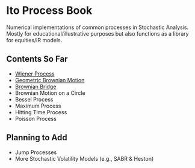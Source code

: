 # Ito Process Book

Numerical implementations of common processes in Stochastic Analysis. Mostly for educational/illustrative purposes but also functions as a library for equities/IR models.

## Contents So Far
- [Wiener Process](https://en.wikipedia.org/wiki/Wiener_process)
- [Geometric Brownian Motion](https://en.wikipedia.org/wiki/Geometric_Brownian_motion)
- [Brownian Bridge](https://en.wikipedia.org/wiki/Brownian_bridge)
- Brownian Motion on a Circle
- Bessel Process
- Maximum Process
- Hitting Time Process
- Poisson Process

## Planning to Add
- Jump Processes
- More Stochastic Volatility Models (e.g., SABR & Heston)




